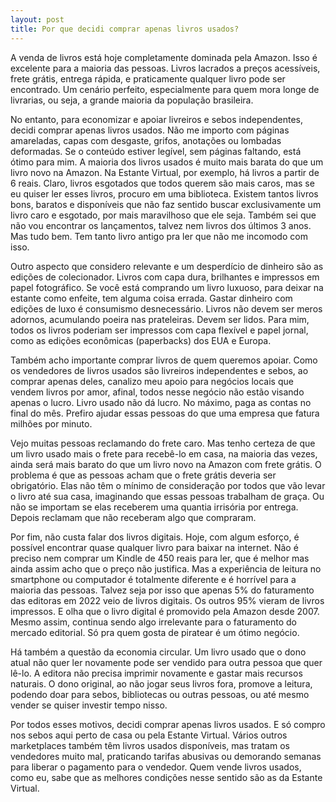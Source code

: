 ```yaml
---
layout: post
title: Por que decidi comprar apenas livros usados?
---
```


A venda de livros está hoje completamente dominada pela Amazon. Isso é excelente para a maioria das pessoas. Livros lacrados a preços acessíveis, frete grátis, entrega rápida, e praticamente qualquer livro pode ser encontrado. Um cenário perfeito, especialmente para quem mora longe de livrarias, ou seja, a grande maioria da população brasileira.

No entanto, para economizar e apoiar livreiros e sebos independentes, decidi comprar apenas livros usados. Não me importo com páginas amareladas, capas com desgaste, grifos, anotações ou lombadas deformadas. Se o conteúdo estiver legível, sem páginas faltando, está ótimo para mim. A maioria dos livros usados é muito mais barata do que um livro novo na Amazon. Na Estante Virtual, por exemplo, há livros a partir de 6 reais. Claro, livros esgotados que todos querem são mais caros, mas se eu quiser ler esses livros, procuro em uma biblioteca. Existem tantos livros bons, baratos e disponíveis que não faz sentido buscar exclusivamente um livro caro e esgotado, por mais maravilhoso que ele seja. Também sei que não vou encontrar os lançamentos, talvez nem livros dos últimos 3 anos. Mas tudo bem. Tem tanto livro antigo pra ler que não me incomodo com isso.

Outro aspecto que considero relevante e um desperdício de dinheiro são as edições de colecionador. Livros com capa dura, brilhantes e impressos em papel fotográfico. Se você está comprando um livro luxuoso, para deixar na estante como enfeite, tem alguma coisa errada. Gastar dinheiro com edições de luxo é consumismo desnecessário. Livros não devem ser meros adornos, acumulando poeira nas prateleiras. Devem ser lidos. Para mim, todos os livros poderiam ser impressos com capa flexível e papel jornal, como as edições econômicas (paperbacks) dos EUA e Europa.

Também acho importante comprar livros de quem queremos apoiar. Como os vendedores de livros usados são livreiros independentes e sebos, ao comprar apenas deles, canalizo meu apoio para negócios locais que vendem livros por amor, afinal, todos nesse negócio não estão visando apenas o lucro. Livro usado não dá lucro. No máximo, paga as contas no final do mês. Prefiro ajudar essas pessoas do que uma empresa que fatura milhões por minuto.

Vejo muitas pessoas reclamando do frete caro. Mas tenho certeza de que um livro usado mais o frete para recebê-lo em casa, na maioria das vezes, ainda será mais barato do que um livro novo na Amazon com frete grátis. O problema é que as pessoas acham que o frete grátis deveria ser obrigatório. Elas não têm o mínimo de consideração por todos que vão levar o livro até sua casa, imaginando que essas pessoas trabalham de graça. Ou não se importam se elas receberem uma quantia irrisória por entrega. Depois reclamam que não receberam algo que compraram.

Por fim, não custa falar dos livros digitais. Hoje, com algum esforço, é possível encontrar quase qualquer livro para baixar na internet. Não é preciso nem comprar um Kindle de 450 reais para ler, que é melhor mas ainda assim acho que o preço não justifica. Mas a experiência de leitura no smartphone ou computador é totalmente diferente e é horrível para a maioria das pessoas. Talvez seja por isso que apenas 5% do faturamento das editoras em 2022 veio de livros digitais. Os outros 95% vieram de livros impressos. E olha que o livro digital é promovido pela Amazon desde 2007. Mesmo assim, continua sendo algo irrelevante para o faturamento do mercado editorial. Só pra quem gosta de piratear é um ótimo negócio.

Há também a questão da economia circular. Um livro usado que o dono atual não quer ler novamente pode ser vendido para outra pessoa que quer lê-lo. A editora não precisa imprimir novamente e gastar mais recursos naturais. O dono original, ao não jogar seus livros fora, promove a leitura, podendo doar para sebos, bibliotecas ou outras pessoas, ou até mesmo vender se quiser investir tempo nisso.

Por todos esses motivos, decidi comprar apenas livros usados. E só compro nos sebos aqui perto de casa ou pela Estante Virtual. Vários outros marketplaces também têm livros usados disponíveis, mas tratam os vendedores muito mal, praticando tarifas abusivas ou demorando semanas para liberar o pagamento para o vendedor. Quem vende livros usados, como eu, sabe que as melhores condições nesse sentido são as da Estante Virtual.